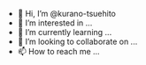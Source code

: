 - 👋 Hi, I’m @kurano-tsuehito
- 👀 I’m interested in ...
- 🌱 I’m currently learning ...
- 💞️ I’m looking to collaborate on ...
- 📫 How to reach me ...

<!---
kurano-tsuehito/kurano-tsuehito is a ✨ special ✨ repository because its `README.md` (this file) appears on your GitHub profile.
You can click the Preview link to take a look at your changes.
--->
